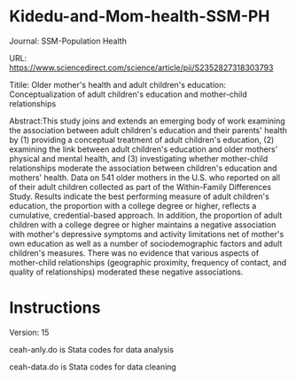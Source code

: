 # Kidedu-and-Mom-health-SSM-PH
Journal: SSM-Population Health

URL: https://www.sciencedirect.com/science/article/pii/S2352827318303793

Titile: Older mother's health and adult children's education: Conceptualization of adult children's education and mother-child relationships

Abstract:This study joins and extends an emerging body of work examining the association between adult children's education and their parents' health by (1) providing a conceptual treatment of adult children's education, (2) examining the link between adult children's education and older mothers' physical and mental health, and (3) investigating whether mother-child relationships moderate the association between children's education and mothers' health. Data on 541 older mothers in the U.S. who reported on all of their adult children collected as part of the Within-Family Differences Study. Results indicate the best performing measure of adult children's education, the proportion with a college degree or higher, reflects a cumulative, credential-based approach. In addition, the proportion of adult children with a college degree or higher maintains a negative association with mother's depressive symptoms and activity limitations net of mother's own education as well as a number of sociodemographic factors and adult children's measures. There was no evidence that various aspects of mother-child relationships (geographic proximity, frequency of contact, and quality of relationships) moderated these negative associations.

# Instructions
Version: 15

ceah-anly.do is Stata codes for data analysis

ceah-data.do is Stata codes for data cleaning 
